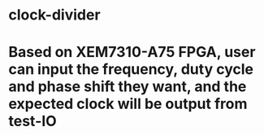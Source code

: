 # clock-divider
# Based on XEM7310-A75 FPGA, user can input the frequency, duty cycle and phase shift they want, and the expected clock will be output from test-IO

